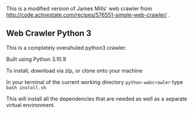 This is a modified version of James Mills' web crawler from
http://code.activestate.com/recipes/576551-simple-web-crawler/ .

## Web Crawler Python 3

This is a completely overahuled python3 crawler.

Built using Python 3.10.9

To install, download via zip, or clone onto your machine

In your terminal of the current working directory `python-webcrawler`
type `bash install.sh`

This will install all the dependencies that are needed as well as a separate virtual environment.